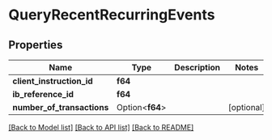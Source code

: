 # QueryRecentRecurringEvents

## Properties

Name | Type | Description | Notes
------------ | ------------- | ------------- | -------------
**client_instruction_id** | **f64** |  |
**ib_reference_id** | **f64** |  |
**number_of_transactions** | Option<**f64**> |  | [optional]

[[Back to Model list]](../README.md#documentation-for-models) [[Back to API list]](../README.md#documentation-for-api-endpoints) [[Back to README]](../README.md)
